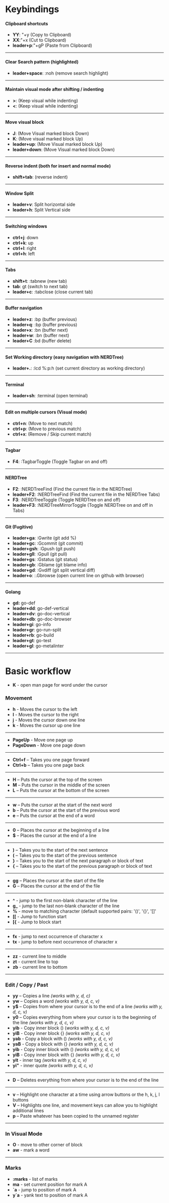 # Keybindings

#### Clipboard shortcuts
- **YY**: "+y (Copy to Clipboard)
- **XX**:"+x (Cut to Clipboard)
- **leader+p**:"+gP (Paste from Clipboard)

---

#### Clear Search pattern (highlighted)
- **leader+space**: :noh (remove search highlight)

---

#### Maintain visual mode after shifting / indenting
- **>**: (Keep visual while indenting)
- **<**: (Keep visual while indenting)

---

#### Move visual block
- **J**: (Move Visual marked block Down)
- **K**: (Move visual marked block Up)
- **leader+up**: (Move Visual marked block Up)
- **leader+down**: (Move Visual marked block Down)

---

#### Reverse indent (both for insert and normal mode)
- **shift+tab**: (reverse indent)

---

#### Window Split
- **leader+v**: Split horizontal side
- **leader+h**: Split Vertical side

---

#### Switching windows
- **ctrl+j**: down
- **ctrl+k**: up
- **ctrl+l**: right
- **ctrl+h**: left

---

#### Tabs
- **shift+t**: :tabnew (new tab)
- **tab**: gt (switch to next tab)
- **leader+c**: :tabclose (close current tab)

---

#### Buffer navigation
- **leader+z**: :bp (buffer previous)
- **leader+q**: :bp (buffer previous)
- **leader+x**: :bn (buffer next)
- **leader+w**: :bn (buffer next)
- **leader+C** :bd (buffer delete)

---

#### Set Working directory (easy navigation with NERDTree)
- **leader+.**: :lcd %:p:h (set current directory as working directory)

---

#### Terminal
- **leader+sh**: :terminal (open terminal)

---

#### Edit on multiple cursors (Visual mode)
- **ctrl+n**: (Move to next match)
- **ctrl+p**: (Move to previous match)
- **ctrl+x**: (Remove / Skip current match)

---

#### Tagbar
- **F4**: :TagbarToggle (Toggle Tagbar on and off)

---

#### NERDTree
- **F2**: :NERDTreeFind (Find the current file in the NERDTree)
- **leader+F2**: :NERDTreeFind (Find the current file in the NERDTree Tabs)
- **F3**: :NERDTreeToggle (Toggle NERDTree on and off)
- **leader+F3**: :NERDTreeMirrorToggle (Toggle NERDTree on and off in Tabs)

---

#### Git (Fugitive)
- **leader+ga**: :Gwrite (git add %)
- **leader+gc**: :Gcommit (git commit)
- **leader+gsh**: :Gpush (git push)
- **leader+gll**: :Gpull (git pull)
- **leader+gs**: :Gstatus (git status)
- **leader+gb**: :Gblame (git blame info)
- **leader+gd**: :Gvdiff (git split vertical diff)
- **leader+o**: :.Gbrowse (open current line on github with browser)

---

#### Golang
- **gd:** go-def
- **leader+dd**: go-def-vertical
- **leader+dv**: go-doc-vertical
- **leader+db**: go-doc-browser
- **leader+gi**: go-info
- **leader+gr**: go-run-split
- **leader+rb**: go-build
- **leader+gt**: go-test
- **leader+gl**: go-metalinter

---

# Basic workflow
- **K** - open man page for word under the cursor

### Movement
- **h** - Moves the cursor to the left
- **l** - Moves the cursor to the right
- **j** - Moves the cursor down one line
- **k** - Moves the cursor up one line
---
- **PageUp** - Move one page up
- **PageDown** - Move one page down
---
- **Ctrl+f** – Takes you one page forward
- **Ctrl+b** – Takes you one page back
---
- **H** – Puts the cursor at the top of the screen
- **M** – Puts the cursor in the middle of the screen
- **L** – Puts the cursor at the bottom of the screen

---
- **w** – Puts the cursor at the start of the next word
- **b** – Puts the cursor at the start of the previous word
- **e** – Puts the cursor at the end of a word
---
- **0** – Places the cursor at the beginning of a line
- **$** – Places the cursor at the end of a line
---
- **)** – Takes you to the start of the next sentence
- **(** – Takes you to the start of the previous sentence
- **}** – Takes you to the start of the next paragraph or block of text
- **{** – Takes you to the start of the previous paragraph or block of text
---
- **gg** – Places the cursor at the start of the file
- **G** – Places the cursor at the end of the file
---
- **^** - jump to the first non-blank character of the line
- **g_** - jump to the last non-blank character of the line
- **%** - move to matching character (default supported pairs: '()', '{}', '[]'
- **[[** - Jump to function start
- **[{** - Jump to block start
---
- **fx** - jump to next occurrence of character x
- **tx** - jump to before next occurrence of character x
---
- **zz** - current line to middle
- **zt** - current line to top
- **zb** - current line to bottom
---

### Edit / Copy / Past
- **yy** – Copies a line *(works with y, d, c)*
- **yw** – Copies a word *(works with y, d, c, v)*
- **y$** – Copies from where your cursor is to the end of a line *(works with y, d, c, v)*
- **y0** – Copies everything from where your cursor is to the beginning of the line *(works with y, d, c, v)*
- **yib** - Copy inner block () (*works with y, d, c, v)*
- **yiB** - Copy inner block {} *(works with y, d, c, v)*
- **yab** - Copy a block with () *(works with y, d, c, v)*
- **yaB** - Copy a block with {} *(works with y, d, c, v)*
- **yib** - Copy inner block with () *(works with y, d, c, v)*
- **yiB** - Copy inner block with {} *(works with y, d, c, v)*
- **yit** - inner tag *(works with y, d, c, v)*
- **yi"** - inner quote *(works with y, d, c, v)*
---
- **D** – Deletes everything from where your cursor is to the end of the line

---
- **v** – Highlight one character at a time using arrow buttons or the h, k, j, l buttons
- **V** – Highlights one line, and movement keys can allow you to highlight additional lines
- **p** – Paste whatever has been copied to the unnamed register
---

### In Visual Mode
- **O** - move to other corner of block
- **aw** - mark a word
---

### Marks
- **:marks** - list of marks
- **ma** - set current position for mark A
- **`a** - jump to position of mark A
- **y`a** - yank text to position of mark A









